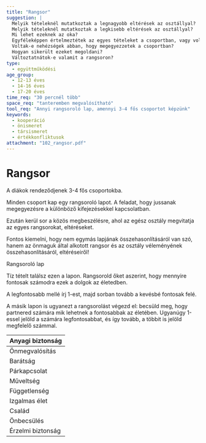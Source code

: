 ```yaml
---
title: "Rangsor"
suggestion: | 
  Melyik tételeknél mutatkoztak a legnagyobb eltérések az osztállyal?
  Melyik tételeknél mutatkoztak a legkisebb eltérések az osztállyal?
  Mi lehet ezeknek az oka?
  Egyféleképpen értelmeztétek az egyes tételeket a csoportban, vagy voltak különbségek, esetleg olyan tételek, amit máshogy láttatok?
  Voltak-e nehézségek abban, hogy megegyezzetek a csoportban?
  Hogyan sikerült ezeket megoldani? 
  Változtatnátok-e valamit a rangsoron?
type:
  - együttműködési
age_group:
  - 12-13 éves
  - 14-16 éves
  - 17-20 éves
time_req: "30 percnél több"
space_req: "tanteremben megvalósítható"
tool_req: "Annyi rangsoroló lap, amennyi 3-4 fős csoportot képzünk"
keywords: 
  - kooperáció
  - önismeret
  - társismeret
  - értékkonfliktusok
attachment: "102_rangsor.pdf"
---
```


# Rangsor

A diákok rendeződjenek 3-4 fős csoportokba.

Minden csoport kap egy rangsoroló lapot. A feladat, hogy jussanak megegyezésre a különböző kifejezésekkel kapcsolatban.

Ezután kerül sor a közös megbeszélésre, ahol az egész osztály megvitatja az egyes rangsorokat, eltéréseket.

Fontos kiemelni, hogy nem egymás lapjának összehasonlításáról van szó, hanem az önmaguk által alkotott rangsor és az osztály véleményének összehasonlításáról, eltéréseiről!

Rangsoroló lap

Tíz tételt találsz ezen a lapon. Rangsorold őket aszerint, hogy mennyire fontosak számodra ezek a dolgok az életedben.

A legfontosabb mellé írj 1-est, majd sorban tovább a kevésbé fontosak felé.

A másik lapon is ugyanezt a rangsorolást végezd el: becsüld meg, hogy partnered számára mik lehetnek a fontosabbak az életében. Ugyanúgy 1-essel jelöld a számára legfontosabbat, és így tovább, a többit is jelöld megfelelő számmal.

| Anyagi biztonság  |
| ----------------- |
| Önmegvalósítás    |
| Barátság          |
| Párkapcsolat      |
| Műveltség         |
| Függetlenség      |
| Izgalmas élet     |
| Család            |
| Önbecsülés        |
| Érzelmi biztonság |
  
  
